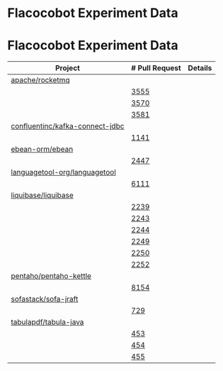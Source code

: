 # Flacocobot Experiment Data

# Flacocobot Experiment Data

|Project | # Pull Request | Details |
|---------------|---------|---------|
|[apache/rocketmq](https://github.com/apache/rocketmq)|||
||[3555](https://github.com/apache/rocketmq/pull/3555)|||
||[3570](https://github.com/apache/rocketmq/pull/3570)|||
||[3581](https://github.com/apache/rocketmq/pull/3581)|||
|[confluentinc/kafka-connect-jdbc](https://github.com/confluentinc/kafka-connect-jdbc)|||
||[1141](https://github.com/confluentinc/kafka-connect-jdbc/pull/1141)|||
|[ebean-orm/ebean](https://github.com/ebean-orm/ebean)|||
||[2447](https://github.com/ebean-orm/ebean/pull/2447)|||
|[languagetool-org/languagetool](https://github.com/languagetool-org/languagetool)|||
||[6111](https://github.com/languagetool-org/languagetool/pull/6111)|||
|[liquibase/liquibase](https://github.com/liquibase/liquibase)|||
||[2239](https://github.com/liquibase/liquibase/pull/2239)|||
||[2243](https://github.com/liquibase/liquibase/pull/2243)|||
||[2244](https://github.com/liquibase/liquibase/pull/2244)|||
||[2249](https://github.com/liquibase/liquibase/pull/2249)|||
||[2250](https://github.com/liquibase/liquibase/pull/2250)|||
||[2252](https://github.com/liquibase/liquibase/pull/2252)|||
|[pentaho/pentaho-kettle](https://github.com/pentaho/pentaho-kettle)|||
||[8154](https://github.com/pentaho/pentaho-kettle/pull/8154)|||
|[sofastack/sofa-jraft](https://github.com/sofastack/sofa-jraft)|||
||[729](https://github.com/sofastack/sofa-jraft/pull/729)|||
|[tabulapdf/tabula-java](https://github.com/tabulapdf/tabula-java)|||
||[453](https://github.com/tabulapdf/tabula-java/pull/453)|||
||[454](https://github.com/tabulapdf/tabula-java/pull/454)|||
||[455](https://github.com/tabulapdf/tabula-java/pull/455)|||
